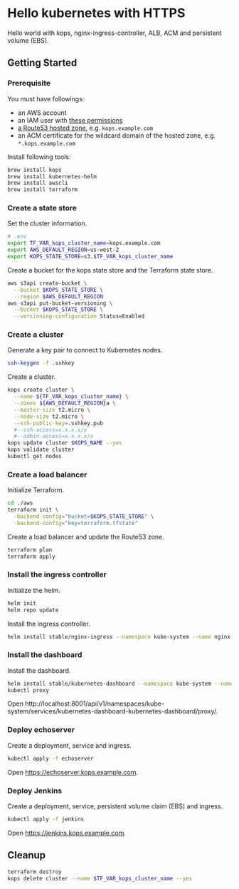 # Hello kubernetes with HTTPS

Hello world with kops, nginx-ingress-controller, ALB, ACM and persistent volume (EBS).

## Getting Started

### Prerequisite

You must have followings:

- an AWS account
- an IAM user with [these permissions](https://github.com/kubernetes/kops/blob/master/docs/aws.md)
- [a Route53 hosted zone](https://github.com/kubernetes/kops/blob/master/docs/aws.md), e.g. `kops.example.com`
- an ACM certificate for the wildcard domain of the hosted zone, e.g. `*.kops.example.com`

Install following tools:

```sh
brew install kops
brew install kubernetes-helm
brew install awscli
brew install terraform
```

### Create a state store

Set the cluster information.

```sh
# .env
export TF_VAR_kops_cluster_name=kops.example.com
export AWS_DEFAULT_REGION=us-west-2
export KOPS_STATE_STORE=s3.$TF_VAR_kops_cluster_name
```

Create a bucket for the kops state store and the Terraform state store.

```sh
aws s3api create-bucket \
  --bucket $KOPS_STATE_STORE \
  --region $AWS_DEFAULT_REGION
aws s3api put-bucket-versioning \
  --bucket $KOPS_STATE_STORE \
  --versioning-configuration Status=Enabled
```

### Create a cluster

Generate a key pair to connect to Kubernetes nodes.

```sh
ssh-keygen -f .sshkey
```

Create a cluster.

```sh
kops create cluster \
  --name ${TF_VAR_kops_cluster_name} \
  --zones ${AWS_DEFAULT_REGION}a \
  --master-size t2.micro \
  --node-size t2.micro \
  --ssh-public-key=.sshkey.pub
  #--ssh-access=x.x.x.x/x
  #--admin-access=x.x.x.x/x
kops update cluster $KOPS_NAME --yes
kops validate cluster
kubectl get nodes
```

### Create a load balancer

Initialize Terraform.

```sh
cd ./aws
terraform init \
  -backend-config="bucket=$KOPS_STATE_STORE" \
  -backend-config="key=terraform.tfstate"
```

Create a load balancer and update the Route53 zone.

```sh
terraform plan
terraform apply
```

### Install the ingress controller

Initialize the helm.

```sh
helm init
helm repo update
```

Install the ingress controller.

```sh
helm install stable/nginx-ingress --namespace kube-system --name nginx-ingress -f helm-nginx-ingress-config.yaml
```

### Install the dashboard

Install the dashboard.

```sh
helm install stable/kubernetes-dashboard --namespace kube-system --name kubernetes-dashboard
kubectl proxy
```

Open http://localhost:8001/api/v1/namespaces/kube-system/services/kubernetes-dashboard-kubernetes-dashboard/proxy/.

### Deploy echoserver

Create a deployment, service and ingress.

```sh
kubectl apply -f echoserver
```

Open https://echoserver.kops.example.com.

### Deploy Jenkins

Create a deployment, service, persistent volume claim (EBS) and ingress.

```sh
kubectl apply -f jenkins
```

Open https://jenkins.kops.example.com.

## Cleanup

```sh
terraform destroy
kops delete cluster --name $TF_VAR_kops_cluster_name --yes
```
